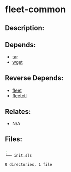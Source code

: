 # fleet-common

## Description:



## Depends:

  -  [tar](salt/tar)
  -  [wget](salt/wget)

## Reverse Depends:

  -  [fleet](salt/fleet)
  -  [fleetctl](salt/fleetctl)

## Relates:

  -  N/A

## Files:

```bash
.
└── init.sls

0 directories, 1 file
```
